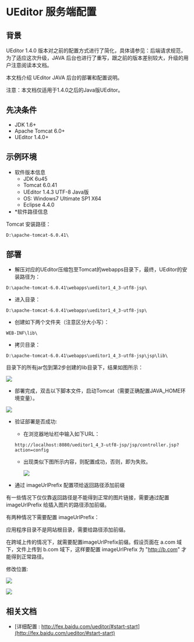 # UEditor 服务端配置

## 背景
UEditor 1.4.0 版本对之前的配置方式进行了简化，具体请参见：后端请求规范，为了适应这次升级，JAVA 后台也进行了重写，跟之前的版本差别较大，升级的用户注意阅读本文档。

本文档介绍 UEditor JAVA 后台的部署和配置说明。

注意：本文档仅适用于1.4.0之后的Java版UEditor。

## 先决条件
* JDK 1.6+
* Apache Tomcat 6.0+
* UEditor 1.4.0+
        
## 示例环境
* 软件版本信息
   * JDK 6u45
   * Tomcat 6.0.41
   * UEditor 1.4.3 UTF-8 Java版
   * OS: Windows7 Ultimate SP1 X64
   * Eclipse 4.4.0
* *软件路径信息

Tomcat 安装路径： 
```
D:\apache-tomcat-6.0.41\
```

## 部署

* 解压对应的UEditor压缩包至Tomcat的webapps目录下，最终，UEditor的安装路径为：

```
D:\apache-tomcat-6.0.41\webapps\ueditor1_4_3-utf8-jsp\
```

* 进入目录：

```
D:\apache-tomcat-6.0.41\webapps\ueditor1_4_3-utf8-jsp\ 
```

* 创建如下两个文件夹（注意区分大小写）：

```
WEB-INF\lib\
```

* 拷贝目录：

```
D:\apache-tomcat-6.0.41\webapps\ueditor1_4_3-utf8-jsp\jsp\lib\
```

目录下的所有jar包到第2步创建的lib目录下，结果如图所示：

![](https://gitee.com/eden2f/pic-hosting/raw/master/notes/20240121205157.png)

* 部署完成，双击以下脚本文件，启动Tomcat（需要正确配置JAVA_HOME环境变量）。

![](https://gitee.com/eden2f/pic-hosting/raw/master/notes/20240121205457.png)

* 验证部署是否成功:
  * 在浏览器地址栏中输入如下URL：
   
   ```
   http://localhost:8080/ueditor1_4_3-utf8-jsp/jsp/controller.jsp?action=config
   ```
   
  * 出现类似下图所示内容，则配置成功，否则，即为失败。
   
    ![](https://gitee.com/eden2f/pic-hosting/raw/master/notes/20240121205533.png)

* 通过 imageUrlPrefix 配置项给返回路径添加前缀

有一些情况下仅仅靠返回路径是不能得到正常的图片链接，需要通过配置 imageUrlPrefix 给插入图片的路径添加前缀。

有两种情况下需要配置 imageUrlPrefix：

应用程序目录不是网站根目录，需要给路径添加前缀。

在跨域上传的情况下，就需要配置imageUrlPrefix前缀。假设页面在 a.com 域下，文件上传到 b.com 域下，这样要配置 imageUrlPrefix 为 "http://b.com" 才能得到正常路径。

修改位置:

![](https://gitee.com/eden2f/pic-hosting/raw/master/notes/20240121205553.png)

![](https://gitee.com/eden2f/pic-hosting/raw/master/notes/20240121205605.png)

## 相关文档

* [详细配置 : http://fex.baidu.com/ueditor/#start-start](http://fex.baidu.com/ueditor/#start-start)